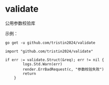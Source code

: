 # validate

公用参数校验库


示例：

```
go get -u github.com/tristin2024/validate

import "github.com/tristin2024/validate"

if err := validate.Struct(&req); err != nil {
		logs.Std.Warn(err)
		render.ErrBadRequest(c, "参数校验失败")
		return
	}
```

